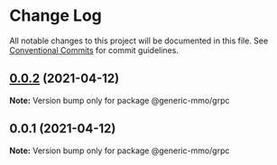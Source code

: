 # Change Log

All notable changes to this project will be documented in this file.
See [Conventional Commits](https://conventionalcommits.org) for commit guidelines.

## [0.0.2](https://github.com/generic-mmo/toolbox/compare/v0.0.1...v0.0.2) (2021-04-12)

**Note:** Version bump only for package @generic-mmo/grpc





## 0.0.1 (2021-04-12)

**Note:** Version bump only for package @generic-mmo/grpc
